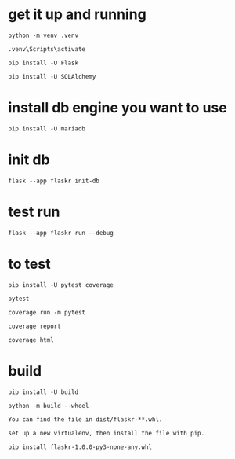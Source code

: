# get it up and running

``python -m venv .venv``

``.venv\Scripts\activate``

``pip install -U Flask``

``pip install -U SQLAlchemy``

# install db engine you want to use

``pip install -U mariadb``

# init db
``flask --app flaskr init-db ``

# test run
``flask --app flaskr run --debug``

# to test
``pip install -U pytest coverage``

``pytest``

``coverage run -m pytest``

``coverage report``

``coverage html``

# build
``pip install -U build``

``python -m build --wheel``

```
You can find the file in dist/flaskr-**.whl.

set up a new virtualenv, then install the file with pip.
```

``pip install flaskr-1.0.0-py3-none-any.whl``
